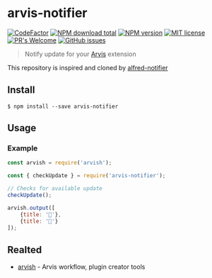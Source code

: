 # arvis-notifier
[![CodeFactor](https://www.codefactor.io/repository/github/jopemachine/arvis-notifier/badge)](https://www.codefactor.io/repository/github/jopemachine/arvis-notifier)
[![NPM download total](https://img.shields.io/npm/dt/arvis-notifier)](http://badge.fury.io/js/arvis-notifier)
[![NPM version](https://badge.fury.io/js/arvis-notifier.svg)](http://badge.fury.io/js/arvis-notifier)
[![MIT license](https://img.shields.io/badge/License-MIT-blue.svg)](https://lbesson.mit-license.org/)
[![PR's Welcome](https://img.shields.io/badge/PRs-welcome-brightgreen.svg?style=flat)](http://makeapullrequest.com)
[![GitHub issues](https://img.shields.io/github/issues/jopemachine/arvis-notifier.svg)](https://GitHub.com/jopemachine/arvis-notifier/issues/)

> Notify update for your [Arvis](https://github.com/jopemachine/arvis) extension

This repository is inspired and cloned by [alfred-notifier](https://github.com/SamVerschueren/alfred-notifier/blob/master/readme.md)

## Install

```
$ npm install --save arvis-notifier
```

## Usage

### Example

```js
const arvish = require('arvish');

const { checkUpdate } = require('arvis-notifier');

// Checks for available update
checkUpdate();

arvish.output([
	{title: '🦄'},
	{title: '🌈'}
]);
```

## Realted

- [arvish](https://github.com/jopemachine/arvish) - Arvis workflow, plugin creator tools

